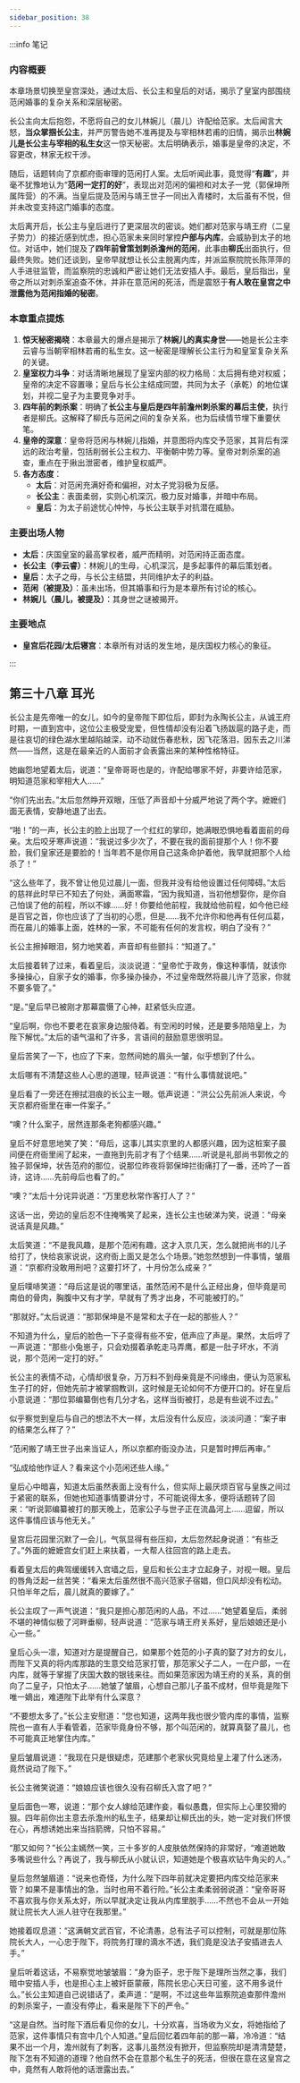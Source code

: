 ```yaml
---
sidebar_position: 38
---
```


:::info 笔记

### 内容概要

本章场景切换至皇宫深处，通过太后、长公主和皇后的对话，揭示了皇室内部围绕范闲婚事的复杂关系和深层秘密。

长公主向太后抱怨，不愿将自己的女儿林婉儿（晨儿）许配给范家。太后闻言大怒，**当众掌掴长公主**，并严厉警告她不准再提及与宰相林若甫的旧情，揭示出**林婉儿是长公主与宰相的私生女**这一惊天秘密。太后明确表示，婚事是皇帝的决定，不容更改，林家无权干涉。

随后，话题转向了京都府衙审理的范闲打人案。太后听闻此事，竟觉得“**有趣**”，并毫不犹豫地认为“**范闲一定打的好**”，表现出对范闲的偏袒和对太子一党（郭保坤所属阵营）的不满。当皇后提及范闲与靖王世子一同出入青楼时，太后虽有不悦，但并未改变支持这门婚事的态度。

太后离开后，长公主与皇后进行了更深层次的密谈。她们都对范家与靖王府（二皇子势力）的接近感到忧虑，担心范家未来同时掌控**户部与内库**，会威胁到太子的地位。对话中，她们提及了**四年前曾策划刺杀澹州的范闲**，此事由**柳氏**出面执行，但最终失败。她们还谈到，皇帝早就想让长公主脱离内库，并派监察院院长陈萍萍的人手进驻监管，而监察院的忠诚和严密让她们无法安插人手。最后，皇后指出，皇帝之所以对刺杀案追查不休，并非在意范闲的死活，而是震怒于**有人敢在皇宫之中泄露他为范闲指婚的秘密**。

### 本章重点提炼

1.  **惊天秘密揭晓**：本章最大的爆点是揭示了**林婉儿的真实身世**——她是长公主李云睿与当朝宰相林若甫的私生女。这一秘密是理解长公主行为和皇室复杂关系的关键。
2.  **皇室权力斗争**：对话清晰地展现了皇室内部的权力格局：太后拥有绝对权威；皇帝的决定不容置喙；皇后与长公主结成同盟，共同为太子（承乾）的地位谋划，并视二皇子为主要竞争对手。
3.  **四年前的刺杀案**：明确了**长公主与皇后是四年前澹州刺杀案的幕后主使**，执行者是柳氏。这解释了柳氏与范闲之间的复杂关系，也为后续情节埋下重要伏笔。
4.  **皇帝的深意**：皇帝将范闲与林婉儿指婚，并意图将内库交予范家，其背后有深远的政治考量，包括削弱长公主权力、平衡朝中势力等。皇帝对刺杀案的追查，重点在于揪出泄密者，维护皇权威严。
5.  **各方态度**：
    *   **太后**：对范闲充满好奇和偏袒，对太子党羽极为反感。
    *   **长公主**：表面柔弱，实则心机深沉，极力反对婚事，并暗中布局。
    *   **皇后**：为太子前途忧心忡忡，与长公主联手对抗潜在威胁。

### 主要出场人物

*   **太后**：庆国皇室的最高掌权者，威严而精明，对范闲持正面态度。
*   **长公主（李云睿）**：林婉儿的生母，心机深沉，是多起事件的幕后策划者。
*   **皇后**：太子之母，与长公主结盟，共同维护太子的利益。
*   **范闲（被提及）**：虽未出场，但其婚事和行为是本章所有讨论的核心。
*   **林婉儿（晨儿，被提及）**：其身世之谜被揭开。

### 主要地点

*   **皇宫后花园/太后寝宫**：本章所有对话的发生地，是庆国权力核心的象征。

:::

## 第三十八章 **耳光**

长公主是先帝唯一的女儿，如今的皇帝陛下即位后，即封为永陶长公主，从诚王府时期，一直到宫中，这位公主极受宠爱，但性情却没有沿着飞扬跋扈的路子走，而是往哀切的绿色湖水里越陷越深，动不动就伤春悲秋，因飞花落泪，因东去之川涕然——当然，这是在最亲近的人面前才会表露出来的某种性格特征。

她幽怨地望着太后，说道：“皇帝哥哥也是的，许配给哪家不好，非要许给范家，明知道范家和宰相大人……”

“你们先出去。”太后忽然睁开双眼，压低了声音却十分威严地说了两个字。嬷嬷们面无表情，安静地退了出去。

“啪！”的一声，长公主的脸上出现了一个红红的掌印，她满眼恐惧地看着面前的母亲。太后咬牙寒声说道：“我说过多少次了，不要在我的面前提那个人！你不要脸，我们皇家还是要脸的！当年若不是你用自己这条命护着他，我早就把那个人给杀了！”

“这么些年了，我不曾让他见过晨儿一面，但我并没有给他设置过任何障碍。”太后的慈祥此时早已不知去了何处，满面寒霜，“因为我知道，当初他想娶你，是你自己怕误了他的前程，所以不嫁……好！你要给他前程，我就给他前程，如今他已经是百官之首，你也应该了了当初的心愿，但是……我不允许你和他再有任何瓜葛，而在晨儿的婚事上面，姓林的一家，不可能有任何的发言权，明白了没有？”

长公主擦掉眼泪，努力地笑着，声音却有些颤抖：“知道了。”

太后接着转了过来，看着皇后，淡淡说道：“皇帝忙于政务，像这种事情，就该你多操操心，自家子女的婚事，你多操办操办，不过皇帝既然将晨儿许了范家，你就不要多管了。”

“是。”皇后早已被刚才那幕震慑了心神，赶紧低头应道。

“皇后啊，你也不要老在哀家身边服侍着。有空闲的时候，还是要多陪陪皇上，为陛下解忧。”太后的语气温和了许多，言语间的鼓励意思很明显。

皇后苦笑了一下，也应了下来，忽然间她的眉头一皱，似乎想到了什么。

太后哪有不清楚这些人心思的道理，轻声说道：“有什么事情就说吧。”

皇后看了一旁还在擦拭泪痕的长公主一眼。低声说道：“洪公公先前派人来说，今天京都府衙里在审一件案子。”

“噢？什么案子，居然连那条老狗都感兴趣。”

皇后不好意思地笑了笑：“母后，这事儿其实京里的人都感兴趣，因为这桩案子晨间便在府衙里闹了起来，一直拖到先前才有了个结果……听说是礼部尚书郭攸之的独子郭保坤，状告范府的那位，说那位昨夜将郭保坤拦街痛打了一番，还吟了一首诗，这诗……先前母后也看了的。”

“噢？”太后十分诧异说道：“万里悲秋常作客打人了？”

这话一出，旁边的皇后忍不住掩嘴笑了起来，连长公主也破涕为笑，说道：“母亲说话真是风趣。”

太后笑道：“不是我风趣，是那个范闲有趣，这才入京几天，怎么就把尚书的儿子给打了，快给哀家说说，这府衙上面又是怎么个场景。”她忽然想到一件事情，皱眉道：“京都府没敢用刑吧？这要打坏了，十月份怎么成亲？”

皇后噗哧笑道：“母后这是说的哪里话，虽然范闲不是什么正经出身，但毕竟是司南伯的骨肉，胸腹中又有才学，早就有了秀才出身，不可能被打的。”

“那就好。”太后说道：“那郭保坤是不是常和太子在一起的那些人？”

不知道为什么，皇后的脸色一下子变得有些不安，低声应了声是。果然，太后哼了一声说道：“那些小兔崽子，只会劝掇着承乾走马弄鹰，都是一肚子坏水，不消说，那个范闲一定打的好。”

长公主的表情不动，心情却很复杂，万万料不到母亲竟是不问缘由，便认为范家私生子打的好，但她先前才被掌掴教训，这时候是无论如何不方便开口的。好在皇后小意说道：“那位郭编纂倒也有几分才名，这样当街被打，总是有些说不过去。”

似乎察觉到皇后与自己的想法不大一样，太后没有什么反应，淡淡问道：“案子审的结果怎么样了？”

“范闲搬了靖王世子出来当证人，所以京都府衙没办法，只是暂时押后再审。”

“弘成给他作证人？看来这个小范闲还些人缘。”

皇后心中暗喜，知道太后虽然表面上没有什么，但实际上最厌烦百官与皇族之间过于紧密的联系，但她也知道事情要讲分寸，不可能说得太多，便将话题转了回来：“听说郭编纂被打的那天晚上，范家公子与世子正在流晶河上……逗留，所以这件事情应该与他无关。”

皇宫后花园里沉默了一会儿，气氛显得有些压抑，太后忽然起身说道：“有些乏了。”外面的嬷嬷宫女们赶上来扶着，一大帮人往回宫的路上走去。

看着皇太后的典驾缓缓转入宫墙之后，皇后和长公主才立起身子，对视一眼。皇后的唇角泛起一丝苦笑：“看来太后虽然很不高兴范家子宿娼，但口风却没有松动。只怕半年之后，晨儿就真的要嫁了。”

长公主叹了一声气说道：“我只是担心那范闲的人品，不过……”她望着皇后，柔弱不堪的神情似极了河畔垂柳，轻声说道：“范家与靖王府关系好，皇后娘娘还是小心一些。”

皇后心头一凛，知道对方是提醒自己，如果那个姓范的小子真的娶了对方的女儿，而陛下又真的将内库那路的生意交给范家打管，那范家父子二人，一在户部，一在内库，就等于掌握了庆国大数的银钱来往。而如果范家因为靖王府的关系，真的倒向了二皇子，只怕太子……她皱了皱眉，心想自己那儿子虽不成材，但毕竟是陛下唯一嫡出，难道陛下此举有什么深意？

“不要想太多了。”长公主安慰道：“您也知道，这两年我也很少管内库的事情，监察院也一直有人手看管着，范家毕竟身份不够，那个叫范闲的，就算真娶了晨儿，也不可能真正地掌住内库。”

皇后皱眉说道：“我现在只是很疑虑，范建那个老家伙究竟给皇上灌了什么迷汤，竟然说动了陛下。”

长公主微笑说道：“娘娘应该也很久没有召柳氏入宫了吧？”

皇后面色一寒，说道：“那个女人嫁给范建作妾，看似愚蠢，但实际上心里狡猾的狠。四年前你出主意去杀澹州的私生子，结果却让柳氏出的头，她一定对我们怀恨在心，再想诱她出来当挡箭牌，只怕不容易。”

“那又如何？”长公主嫣然一笑，三十多岁的人皮肤依然保持的非常好，“难道她敢多嘴说些什么？再说了，我与柳氏从小就认识，知道她是个极喜欢钻牛角尖的人。”

皇后忽然皱眉道：“说来也奇怪，为什么陛下四年前就决定要把内库交给范家来管？如果不是事情出的急，当时也用不着行险。”长公主柔柔弱弱说道：“皇帝哥哥不喜欢我与你关系太好，所以早就决定让我从内库里脱手……不然也不会从一开始就让院长大人派人驻守在我那里。”

她接着叹息道：“这满朝文武百官，不论清愚，总有法子可以控制，可就是那位陈院长大人，一心忠于陛下，将院务打理的滴水不透，我们竟是没法子安插进去人手。”

皇后听着这话，不易察觉地皱皱眉：“身为臣子，忠于陛下是理所当然之事，我们暗中安插人手，也是担心主上被奸臣蒙蔽，陈院长忠心天日可鉴，这不用多说什么。”长公主知道自己说错话了，柔声道：“是啊，不过这些年监察院追查那件澹州的刺杀案子，一直没有停止，看来是陛下下的严令。”

“这是自然。当时陛下酒后看见你的女儿，十分欢喜，当场收为义女，将她指给了范家，这件事情只有宫中几个人知道。”皇后回忆着四年前的那一幕，冷冷道：“结果不出一个月，澹州就有了刺客，这事儿虽然没有掀开，但监察院却是清清楚楚，陛下怎有不知道的道理？他自然不会在意那个私生子的死活，但很在意在这皇宫之中，竟然有人敢将他的话泄露出去。”

